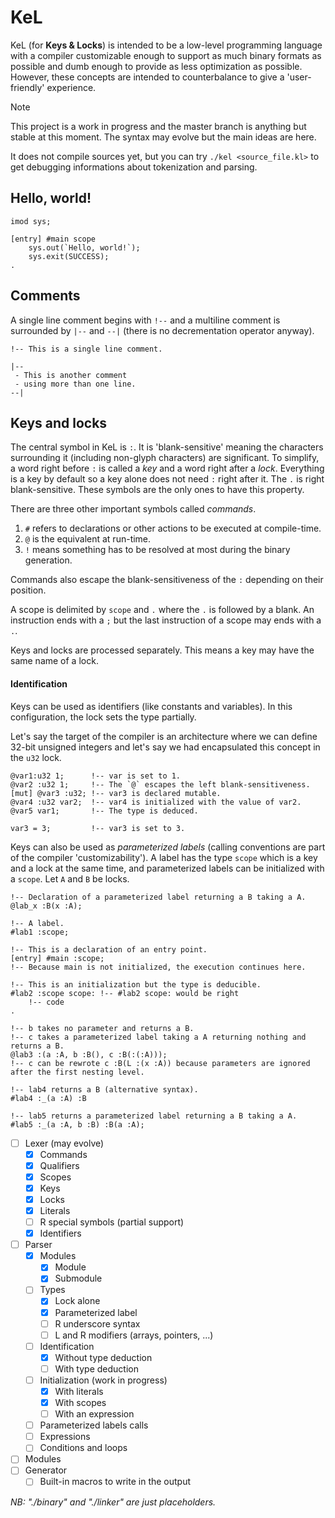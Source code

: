 # KeL
KeL (for **Keys & Locks**) is intended to be a low-level programming language with a compiler customizable enough to support as much binary formats as possible and dumb enough to provide as less optimization as possible. However, these concepts are intended to counterbalance to give a 'user-friendly' experience.

> [!NOTE]
> This project is a work in progress and the master branch is anything but stable at this moment. The syntax may evolve but the main ideas are here.
>
> It does not compile sources yet, but you can try `./kel <source_file.kl>` to get debugging informations about tokenization and parsing.

## Hello, world!
```
imod sys;

[entry] #main scope
    sys.out(`Hello, world!`);
    sys.exit(SUCCESS);
.
```

## Comments
A single line comment begins with `!--` and a multiline comment is surrounded by `|--` and `--|` (there is no decrementation operator anyway).

```
!-- This is a single line comment.

|--
 - This is another comment
 - using more than one line.
--|
```

## Keys and locks
The central symbol in KeL is `:`. It is 'blank-sensitive' meaning the characters surrounding it (including non-glyph characters) are significant. To simplify, a word right before `:` is called a _key_ and a word right after a _lock_. Everything is a key by default so a key alone does not need `:` right after it. The `.` is right blank-sensitive. These symbols are the only ones to have this property.

There are three other important symbols called _commands_.
1. `#` refers to declarations or other actions to be executed at compile-time.
2. `@` is the equivalent at run-time.
3. `!` means something has to be resolved at most during the binary generation.

Commands also escape the blank-sensitiveness of the `:` depending on their position.

A scope is delimited by `scope` and `.` where the `.` is followed by a blank. An instruction ends with a `;` but the last instruction of a scope may ends with a `.`.

Keys and locks are processed separately. This means a key may have the same name of a lock.

#### Identification
Keys can be used as identifiers (like constants and variables). In this configuration, the lock sets the type partially.

Let's say the target of the compiler is an architecture where we can define 32-bit unsigned integers and let's say we had encapsulated this concept in the `u32` lock.
```
@var1:u32 1;      !-- var is set to 1.
@var2 :u32 1;     !-- The `@` escapes the left blank-sensitiveness.
[mut] @var3 :u32; !-- var3 is declared mutable.
@var4 :u32 var2;  !-- var4 is initialized with the value of var2.
@var5 var1;       !-- The type is deduced.

var3 = 3;         !-- var3 is set to 3.
```

Keys can also be used as _parameterized labels_ (calling conventions are part of the compiler 'customizability'). A label has the type `scope` which is a key and a lock at the same time, and parameterized labels can be initialized with a `scope`. Let `A` and `B` be locks.
```
!-- Declaration of a parameterized label returning a B taking a A.
@lab_x :B(x :A);

!-- A label.
#lab1 :scope;

!-- This is a declaration of an entry point.
[entry] #main :scope;
!-- Because main is not initialized, the execution continues here.

!-- This is an initialization but the type is deducible.
#lab2 :scope scope: !-- #lab2 scope: would be right
    !-- code
.

!-- b takes no parameter and returns a B.
!-- c takes a parameterized label taking a A returning nothing and returns a B.
@lab3 :(a :A, b :B(), c :B(:(:A)));
!-- c can be rewrote c :B(L :(x :A)) because parameters are ignored after the first nesting level.

!-- lab4 returns a B (alternative syntax).
#lab4 :_(a :A) :B

!-- lab5 returns a parameterized label returning a B taking a A.
#lab5 :_(a :A, b :B) :B(a :A);
```

- [ ] Lexer (may evolve)
    - [x] Commands
    - [x] Qualifiers
    - [x] Scopes
    - [x] Keys
    - [x] Locks
    - [x] Literals
    - [ ] R special symbols (partial support)
    - [x] Identifiers
- [ ] Parser
    - [x] Modules
        - [x] Module
        - [x] Submodule
    - [ ] Types
        - [x] Lock alone
        - [x] Parameterized label
        - [ ] R underscore syntax
        - [ ] L and R modifiers (arrays, pointers, ...)
    - [ ] Identification
        - [x] Without type deduction
        - [ ] With type deduction
    - [ ] Initialization (work in progress)
        - [x] With literals
        - [x] With scopes
        - [ ] With an expression
    - [ ] Parameterized labels calls
    - [ ] Expressions
    - [ ] Conditions and loops
- [ ] Modules
- [ ] Generator
    - [ ] Built-in macros to write in the output

_NB: "./binary" and "./linker" are just placeholders._
